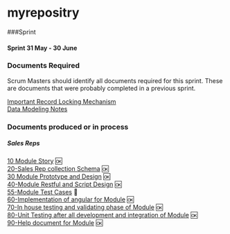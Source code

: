 # myrepositry


###Sprint

#### Sprint 31 May - 30 June
### Documents Required 
Scrum Masters should identify all documents required for this sprint. These are documents that were probably completed in a previous sprint. 

[Important Record Locking Mechanism](Record-Locking-Mechanism)  
[Data Modeling Notes](Data-Modeling-Notes)  

### Documents produced or in process   

##### Sales Reps  
[10 Module Story](https://github.com//muzammilahmed/myrepositry/wiki/10-Sales-Rep-Story) :ok:  
[20-Sales Rep collection Schema](https://github.com/primac/NESQ/blob/development/khadim-structure/api/models/salesrep.js) :ok:       
[30 Module Prototype and Design](30-Salesrep-Prototype) :ok:  
[40-Module Restful and Script Design](https://github.com/primac/NESQ/wiki/40-Sales-Reps-Services-and-Scripts-Design) :ok:      
[55-Module Test Cases](https://github.com/primac/NESQ/wiki/55-Sales-Reps-Test-Cases) :construction:   
[60-Implementation of angular for Module](https://github.com/primac/NESQ/issues/94) :ok:  
[70-In house testing and validating phase of Module](https://github.com/primac/NESQ/issues/94) :ok:  
[80-Unit Testing after all development and integration of Module](https://github.com/primac/NESQ/issues/94) :ok:   
[90-Help document for Module](https://github.com/primac/NESQ/wiki/Sales-Reps) :ok:  

